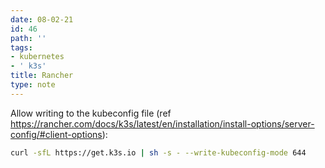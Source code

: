 ```yaml
---
date: 08-02-21
id: 46
path: ''
tags:
- kubernetes
- ' k3s'
title: Rancher
type: note
---
```


Allow writing to the kubeconfig file (ref https://rancher.com/docs/k3s/latest/en/installation/install-options/server-config/#client-options):

```bash
curl -sfL https://get.k3s.io | sh -s - --write-kubeconfig-mode 644
```